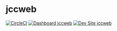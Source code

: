 # jccweb

[![CircleCI](https://circleci.com/gh/ivanbueno-jcc/jccweb.svg?style=shield)](https://circleci.com/gh/ivanbueno-jcc/jccweb)
[![Dashboard jccweb](https://img.shields.io/badge/dashboard-jccweb-yellow.svg)](https://dashboard.pantheon.io/sites/7c1e5c1e-406f-4fee-97c2-f6886d8aba9b#dev/code)
[![Dev Site jccweb](https://img.shields.io/badge/site-jccweb-blue.svg)](http://dev-jccweb.pantheonsite.io/)

###

